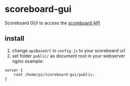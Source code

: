 # scoreboard-gui
Scoreboard GUI to access the [scoreboard API](https://github.com/DresdenDukes/scoreboard)

## install
1. change `apiBaseUrl` in `config.js` to your scoreboard url
2. set folder `public/` as document root in your webserver\
nginx example:
```
server {
    root /home/pi/scoreboard-gui/public;
}
```
